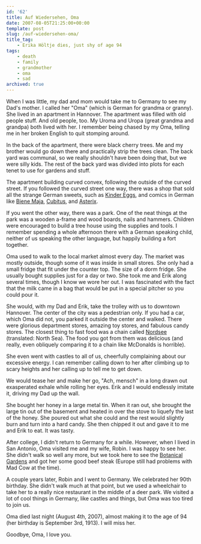 ```yaml
---
id: '62'
title: Auf Wiedersehen, Oma
date: 2007-08-05T21:25:00+00:00
template: post
slug: /auf-wiedersehen-oma/
title_tag:
    - Erika Höltje dies, just shy of age 94
tags:
    - death
    - family
    - grandmother
    - oma
    - sad
archived: true
---
```


When I was little, my dad and mom would take me to Germany to see my Dad's
mother. I called her "Oma" (which is German for grandma or granny). She lived
in an apartment in Hannover. The apartment was filled with old people stuff.
And old people, too. My Uroma and Uropa (great grandma and grandpa) both lived
with her. I remember being chased by my Oma, telling me in her broken English
to quit stomping around.

In the back of the apartment, there were black cherry trees. Me and my brother
would go down there and practically strip the trees clean. The back yard was
communal, so we really shouldn't have been doing that, but we were silly kids.
The rest of the back yard was divided into plots for each tenet to use for
gardens and stuff.

The apartment building curved convex, following the outside of the curved
street. If you followed the curved street one way, there was a shop that sold
all the strange German sweets, such as
<a href="http://en.wikipedia.org/wiki/Kinder_Surprise">Kinder Eggs</a>, and
comics in German like
<a href="http://en.wikipedia.org/wiki/Maya_the_Bee">Biene Maja</a>,
<a href="http://en.wikipedia.org/wiki/Cubitus">Cubitus</a>, and
<a href="http://en.wikipedia.org/wiki/Asterix">Asterix</a>.

If you went the other way, there was a park. One of the neat things at the
park was a wooden a-frame and wood boards, nails and hammers. Children were
encouraged to build a tree house using the supplies and tools. I remember
spending a whole afternoon there with a German speaking child, neither of us
speaking the other language, but happily building a fort together.

Oma used to walk to the local market almost every day. The market was mostly
outside, though some of it was inside in small stores. She only had a small
fridge that fit under the counter top. The size of a dorm fridge. She usually
bought supplies just for a day or two. She took me and Erik along several
times, though I know we wore her out. I was fascinated with the fact that the
milk came in a bag that would be put in a special pitcher so you could pour
it.

She would, with my Dad and Erik, take the trolley with us to downtown
Hannover. The center of the city was a pedestrian only. If you had a car,
which Oma did not, you parked it outside the center and walked. There were
glorious department stores, amazing toy stores, and fabulous candy stores. The
closest thing to fast food was a chain called
<a href="http://www.nordsee.com/">Nordsee</a> (translated: North Sea). The
food you got from them was delicious (and really, even obliquely comparing it
to a chain like McDonalds is horrible).

She even went with castles to all of us, cheerfully complaining about our
excessive energy. I can remember calling down to her after climbing up to
scary heights and her calling up to tell me to get down.

We would tease her and make her go, "Ach, mensch" in a long drawn out
exasperated exhale while rolling her eyes. Erik and I would endlessly imitate
it, driving my Dad up the wall.

She bought her honey in a large metal tin. When it ran out, she brought the
large tin out of the basement and heated in over the stove to liquefy the last
of the honey. She poured out what she could and the rest would slightly burn
and turn into a hard candy. She then chipped it out and gave it to me and Erik
to eat. It was tasty.

After college, I didn't return to Germany for a while. However, when I lived
in San Antonio, Oma visited me and my wife, Robin. I was happy to see her. She
didn't walk so well any more, but we took here to see the
<a href="http://www.sabot.org/">Botanical Gardens</a> and got her some good
beef steak (Europe still had problems with Mad Cow at the time).

A couple years later, Robin and I went to Germany. We celebrated her 90th
birthday. She didn't walk much at that point, but we used a wheelchair to take
her to a really nice restaurant in the middle of a deer park. We visited a lot
of cool things in Germany, like castles and things, but Oma was too tired to
join us.

Oma died last night (August 4th, 2007), almost making it to the age of 94 (her
birthday is September 3rd, 1913). I will miss her.

Goodbye, Oma, I love you.
